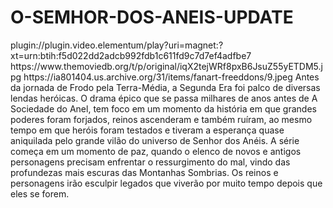 # O-SEMHOR-DOS-ANEIS-UPDATE

<item>
<title>[COLOR silver][B] O SENHOR DOS ANÉIS - OS ANÉIS DE PODER [/COLOR][/B][COLOR yellow]  FULL HD  [B][/COLOR][/B]</title>
<link>plugin://plugin.video.elementum/play?uri=magnet:?xt=urn:btih:f5d022dd2adcb992fdb1c611fd9c7d7ef4adfbe7</link>
<thumbnail>https://www.themoviedb.org/t/p/original/iqX2tejWRf8pxB6JsuZ55yETDM5.jpg</thumbnail>
<fanart>https://ia801404.us.archive.org/31/items/fanart-freeddons/9.jpeg</fanart>
<info>Antes da jornada de Frodo pela Terra-Média, a Segunda Era foi palco de diversas lendas heróicas. O drama épico que se passa milhares de anos antes de A Sociedade do Anel, tem foco em um momento da história em que grandes poderes foram forjados, reinos ascenderam e também ruíram, ao mesmo tempo em que heróis foram testados e tiveram a esperança quase aniquilada pelo grande vilão do universo de Senhor dos Anéis. A série começa em um momento de paz, quando o elenco de novos e antigos personagens precisam enfrentar o ressurgimento do mal, vindo das profundezas mais escuras das Montanhas Sombrias. Os reinos e personagens irão esculpir legados que viverão por muito tempo depois que eles se forem.</info>
</item>
